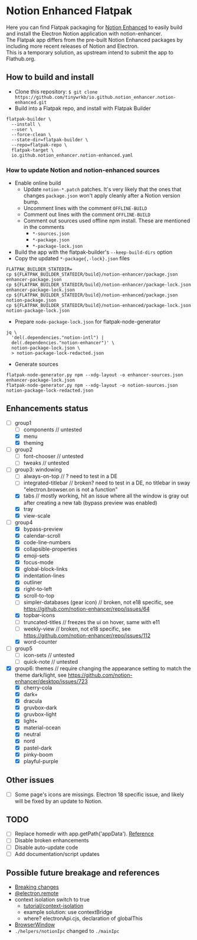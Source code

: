 # Notion Enhanced Flatpak

Here you can find Flatpak packaging for [Notion Enhanced](https://notion-enhancer.github.io/) to easily build and
install the Electron Notion application with notion-enhancer.  
The Flatpak app differs from the pre-built Notion Enhanced packages by including more recent releases of Notion and Electron.  
This is a temporary solution, as upstream intend to submit the app to Flathub.org.

## How to build and install
* Clone this repository: `$ git clone https://github.com/tinywrkb/io.github.notion_enhancer.notion-enhanced.git`
* Build into a Flatpak repo, and install with Flatpak Builder
```
flatpak-builder \
  --install \
  --user \
  --force-clean \
  --state-dir=flatpak-builder \
  --repo=flatpak-repo \
  flatpak-target \
  io.github.notion_enhancer.notion-enhanced.yaml
```

### How to update Notion and notion-enhanced sources

* Enable online build
  * Update `notion-*.patch` patches. It's very likely that the ones that changes `package.json` won't apply cleanly
    after a Notion version bump.
  * Uncomment lines with the comment `OFFLINE-BUILD`
  * Comment out lines with the comment `OFFLINE-BUILD`
  * Comment out sources used offline npm install. These are mentioned in the comments
    * `*-sources.json`
    * `*-package.json`
    * `*-package-lock.json`
* Build the app with the flatpak-builder's `--keep-build-dirs` option
* Copy the updated `*-package{,-lock}.json` files
```
FLATPAK_BUILDER_STATEDIR=
cp ${FLATPAK_BUILDER_STATEDIR/build}/notion-enhancer/package.json enhancer-package.json
cp ${FLATPAK_BUILDER_STATEDIR/build}/notion-enhancer/package-lock.json enhancer-package-lock.json
cp ${FLATPAK_BUILDER_STATEDIR/build}/notion-enhanced/package.json notion-package.json
cp ${FLATPAK_BUILDER_STATEDIR/build}/notion-enhanced/package-lock.json notion-package-lock.json
```
* Prepare `node-package-lock.json` for flatpak-node-generator
```
jq \
  'del(.dependencies."notion-intl") |
  del(.dependencies."notion-enhancer")' \
  notion-package-lock.json \
  > notion-package-lock-redacted.json
```
* Generate sources
```
flatpak-node-generator.py npm --xdg-layout -o enhancer-sources.json enhancer-package-lock.json
flatpak-node-generator.py npm --xdg-layout -o notion-sources.json notion-package-lock-redacted.json
```


## Enhancements status
* [ ] group1
  * [ ] components // untested
  * [x] menu
  * [x] theming
* [ ] group2
  * [ ] font-chooser // untested
  * [ ] tweaks // untested
* [ ] group3: windowing
  * [ ] always-on-top // ? need to test in a DE
  * [ ] integrated-titlebar // broken? need to test in a DE, no titlebar in sway "electron.browser.on is not a function"
  * [x] tabs // mostly working, hit an issue where all the window is gray out after creating a new tab (bypass preview was enabled)
  * [x] tray
  * [x] view-scale
* [ ] group4
  * [x] bypass-preview
  * [x] calendar-scroll
  * [x] code-line-numbers
  * [x] collapsible-properties
  * [x] emoji-sets
  * [x] focus-mode
  * [x] global-block-links
  * [x] indentation-lines
  * [x] outliner
  * [x] right-to-left
  * [x] scroll-to-top
  * [ ] simpler-databases (gear icon) // broken, not e18 specific, see https://github.com/notion-enhancer/repo/issues/64
  * [x] topbar-icons
  * [ ] truncated-titles // freezes the ui on hover, same with e11
  * [ ] weekly-view // broken, not e18 specific, see https://github.com/notion-enhancer/repo/issues/112
  * [x] word-counter
* [ ] group5
  * [ ] icon-sets // untested
  * [ ] quick-note // untested
* [x] group6: themes // require changing the appearance setting to match the theme dark/light, see https://github.com/notion-enhancer/desktop/issues/723
  * [x] cherry-cola
  * [x] dark+
  * [x] dracula
  * [x] gruvbox-dark
  * [x] gruvbox-light
  * [x] light+
  * [x] material-ocean
  * [x] neutral
  * [x] nord
  * [x] pastel-dark
  * [x] pinky-boom
  * [x] playful-purple

## Other issues
* [ ] Some page's icons are missings. Electron 18 specific issue, and likely will be fixed by an update to Notion.

## TODO
* [ ] Replace homedir with app.getPath('appData'). [Reference](https://www.electronjs.org/docs/latest/api/app#appgetpathname)
* [ ] Disable broken enhancements
* [ ] Disable auto-update code
* [ ] Add documentation/script updates

## Possible future breakage and references
* [Breaking changes](https://www.electronjs.org/docs/latest/breaking-changes)
* [@electron.remote](https://github.com/electron/remote)
* context isolation switch to true
  * [tutorial/context-isolation](https://www.electronjs.org/docs/latest/tutorial/context-isolation)
  * example solution: use contextBridge
  * where? electronApi.cjs, declaration of globalThis
* [BrowserWindow](https://www.electronjs.org/docs/latest/api/browser-window)
* `./helpers/notionIpc` changed to `./mainIpc`

